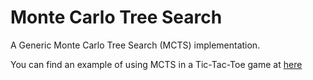 # Monte Carlo Tree Search
A Generic Monte Carlo Tree Search (MCTS) implementation.

You can find an example of using MCTS in a Tic-Tac-Toe game at [here](https://github.com/TheanLim/mcts/blob/main/mcts/applications/mnk.py)
